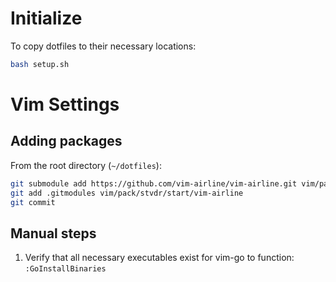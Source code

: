 # Initialize

To copy dotfiles to their necessary locations:

```bash
bash setup.sh
```

# Vim Settings

## Adding packages

From the root directory (`~/dotfiles`):

```bash
git submodule add https://github.com/vim-airline/vim-airline.git vim/pack/stvdr/start/vim-airline
git add .gitmodules vim/pack/stvdr/start/vim-airline
git commit
```

## Manual steps

1. Verify that all necessary executables exist for vim-go to function: `:GoInstallBinaries`
